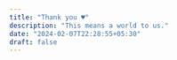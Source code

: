 ```yaml
---
title: "Thank you ♥️"
description: "This means a world to us."
date: "2024-02-07T22:28:55+05:30"
draft: false
---
```

